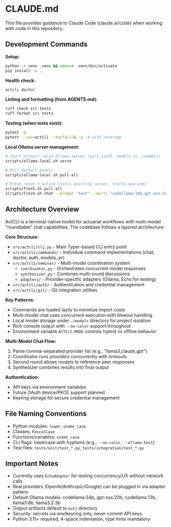 # CLAUDE.md

This file provides guidance to Claude Code (claude.ai/code) when working with code in this repository.

## Development Commands

**Setup:**
```bash
python -m venv .venv && source .venv/bin/activate
pip install -e .
```

**Health check:**
```bash
actcli doctor
```

**Linting and formatting (from AGENTS.md):**
```bash
ruff check src tests
ruff format src tests
```

**Testing (when tests exist):**
```bash
pytest -q
pytest --cov=actcli --maxfail=1 -q  # with coverage
```

**Local Ollama server management:**
```bash
# Start project-local Ollama server (port 11435, models in ./models)
scripts/ollama-local.sh serve

# Pull default models
scripts/ollama-local.sh pull-all

# Fresh reset + action (kills existing server, starts new one)
scripts/fresh.sh pull-all
scripts/fresh.sh chat --prompt "test" --multi "codellama:34b,gpt-oss:20b"
```

## Architecture Overview

ActCLI is a terminal-native toolkit for actuarial workflows with multi-model "roundtable" chat capabilities. The codebase follows a layered architecture:

**Core Structure:**
- `src/actcli/cli.py` - Main Typer-based CLI entry point
- `src/actcli/commands/` - Individual command implementations (chat, doctor, auth, models, pr)
- `src/actcli/seminar/` - Multi-model coordination system
  - `coordinator.py` - Orchestrates concurrent model responses
  - `synthesizer.py` - Combines multi-round discussions
  - `adapters/` - Provider-specific adapters (Ollama, Echo for testing)
- `src/actcli/auth/` - Authentication and credential management
- `src/actcli/git/` - Git integration utilities

**Key Patterns:**
- Commands are loaded lazily to minimize import costs
- Multi-model chat uses concurrent execution with timeout handling
- Local model storage under `./models` directory for project isolation
- Rich console output with `--no-color` support throughout
- Environment variable `ACTCLI_MODE` controls hybrid vs offline behavior

**Multi-Model Chat Flow:**
1. Parse comma-separated provider list (e.g., "llama3,claude,gpt")
2. Coordinator runs providers concurrently with timeouts
3. Second round allows models to reference peer responses
4. Synthesizer combines results into final output

**Authentication:**
- API keys via environment variables
- Future OAuth device/PKCE support planned
- Keyring storage for secure credential management

## File Naming Conventions

- Python modules: `lower_snake_case`
- Classes: `PascalCase`
- Functions/variables: `snake_case`
- CLI flags: lowercase with hyphens (e.g., `--no-color`, `--ollama-host`)
- Test files: `tests/unit/test_*.py`, `tests/integration/test_*.py`

## Important Notes

- Currently uses `EchoAdapter` for testing concurrency/UX without network calls
- Real providers (OpenAI/Anthropic/Google) can be plugged in via adapter pattern
- Default Ollama models: codellama:34b, gpt-oss:20b, codellama:13b, llama3:8b, llama3.2:3b
- Output artifacts default to `out/` directory
- Security: secrets via env/keyring only, never commit API keys
- Python 3.11+ required, 4-space indentation, type hints mandatory